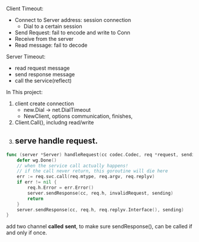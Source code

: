 

Client Timeout:
- Connect to Server address: session connection
  -  Dial to a certain session
- Send Request: fail to encode and write to Conn
- Receive from the server
- Read message: fail to decode

Server Timeout:
- read request message
- send response message
- call the service(reflect)

In This project:
1. client create connection
   - new.Dial -> net.DialTimeout
   - NewClient, options communication, finishes,
2. Client.Call(), includng read/write
3. serve handle request.
   - 




```go
func (server *Server) handleRequest(cc codec.Codec, req *request, sending *sync.Mutex, wg *sync.WaitGroup) {
	defer wg.Done()
	// when the service call actually happens!
	// if the call never return, this goroutine will die here
	err := req.svc.call(req.mtype, req.argv, req.replyv)
	if err != nil {
		req.h.Error = err.Error()
		server.sendResponse(cc, req.h, invalidRequest, sending)
		return
	}
	server.sendResponse(cc, req.h, req.replyv.Interface(), sending)
}
```

add two channel **called** **sent**, to make sure sendResponse(), can be called if and only if once.
